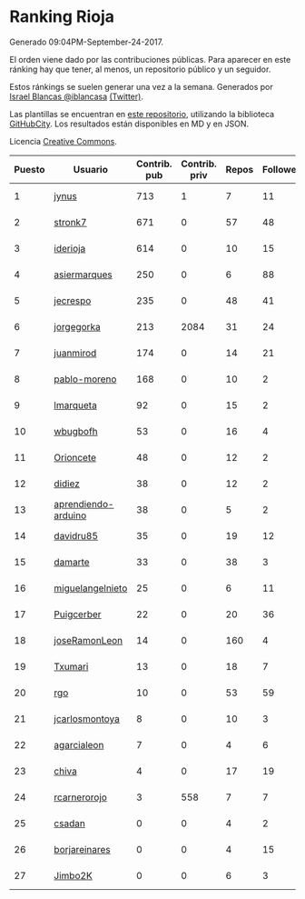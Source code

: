 # Ranking Rioja

Generado 09:04PM-September-24-2017.

El orden viene dado por las contribuciones públicas. Para aparecer en este ránking hay que tener, al menos, un repositorio público y un seguidor.

Estos ránkings se suelen generar una vez a la semana. Generados por [Israel Blancas @iblancasa](https://github.com/iblancasa/) [(Twitter)](https://twitter.com/iblancasa).

Las plantillas se encuentran en [este repositorio](https://github.com/iblancasa/GH-Spanish-Ranking), utilizando la biblioteca [GitHubCity](https://github.com/iblancasa/GitHubCity). Los resultados están disponibles en MD y en JSON.

Licencia [Creative Commons](https://creativecommons.org/licenses/by/4.0/).

| Puesto   |  Usuario  | Contrib. pub | Contrib. priv |Repos| Followers | Desde |  Avatar  |
|----------|-----------|--------------|---------------|-----|-----------|-------|----------|
|1|[jynus](https://github.com/jynus)|713|1|7|11|2014-08-28|![jynus](https://avatars2.githubusercontent.com/u/8576860)|
|2|[stronk7](https://github.com/stronk7)|671|0|57|48|2009-12-14|![stronk7](https://avatars0.githubusercontent.com/u/167147)|
|3|[iderioja](https://github.com/iderioja)|614|0|10|15|2013-07-25|![iderioja](https://avatars0.githubusercontent.com/u/5090808)|
|4|[asiermarques](https://github.com/asiermarques)|250|0|6|88|2009-11-05|![asiermarques](https://avatars3.githubusercontent.com/u/149459)|
|5|[jecrespo](https://github.com/jecrespo)|235|0|48|41|2012-03-15|![jecrespo](https://avatars1.githubusercontent.com/u/1539718)|
|6|[jorgegorka](https://github.com/jorgegorka)|213|2084|31|24|2008-05-07|![jorgegorka](https://avatars0.githubusercontent.com/u/9585)|
|7|[juanmirod](https://github.com/juanmirod)|174|0|14|21|2013-02-27|![juanmirod](https://avatars1.githubusercontent.com/u/3714422)|
|8|[pablo-moreno](https://github.com/pablo-moreno)|168|0|10|2|2014-07-18|![pablo-moreno](https://avatars2.githubusercontent.com/u/8203696)|
|9|[lmarqueta](https://github.com/lmarqueta)|92|0|15|2|2015-09-17|![lmarqueta](https://avatars2.githubusercontent.com/u/14338278)|
|10|[wbugbofh](https://github.com/wbugbofh)|53|0|16|4|2013-04-24|![wbugbofh](https://avatars1.githubusercontent.com/u/4250161)|
|11|[Orioncete](https://github.com/Orioncete)|48|0|12|2|2016-03-12|![Orioncete](https://avatars3.githubusercontent.com/u/17803185)|
|12|[didiez](https://github.com/didiez)|38|0|12|2|2011-02-22|![didiez](https://avatars3.githubusercontent.com/u/632860)|
|13|[aprendiendo-arduino](https://github.com/aprendiendo-arduino)|38|0|5|2|2016-09-02|![aprendiendo-arduino](https://avatars0.githubusercontent.com/u/21957254)|
|14|[davidru85](https://github.com/davidru85)|35|0|19|12|2010-11-08|![davidru85](https://avatars1.githubusercontent.com/u/472324)|
|15|[damarte](https://github.com/damarte)|33|0|38|3|2013-04-30|![damarte](https://avatars1.githubusercontent.com/u/4304282)|
|16|[miguelangelnieto](https://github.com/miguelangelnieto)|25|0|6|11|2011-05-25|![miguelangelnieto](https://avatars1.githubusercontent.com/u/810868)|
|17|[Puigcerber](https://github.com/Puigcerber)|22|0|20|36|2011-06-22|![Puigcerber](https://avatars1.githubusercontent.com/u/866808)|
|18|[joseRamonLeon](https://github.com/joseRamonLeon)|14|0|160|4|2012-04-26|![joseRamonLeon](https://avatars2.githubusercontent.com/u/1682282)|
|19|[Txumari](https://github.com/Txumari)|13|0|18|7|2010-09-16|![Txumari](https://avatars2.githubusercontent.com/u/401963)|
|20|[rgo](https://github.com/rgo)|10|0|53|59|2009-01-16|![rgo](https://avatars2.githubusercontent.com/u/47124)|
|21|[jcarlosmontoya](https://github.com/jcarlosmontoya)|8|0|10|3|2014-05-23|![jcarlosmontoya](https://avatars2.githubusercontent.com/u/7680456)|
|22|[agarcialeon](https://github.com/agarcialeon)|7|0|4|6|2014-02-18|![agarcialeon](https://avatars2.githubusercontent.com/u/6717746)|
|23|[chiva](https://github.com/chiva)|4|0|17|19|2010-06-15|![chiva](https://avatars2.githubusercontent.com/u/305333)|
|24|[rcarnerorojo](https://github.com/rcarnerorojo)|3|558|7|7|2014-04-17|![rcarnerorojo](https://avatars3.githubusercontent.com/u/7326722)|
|25|[csadan](https://github.com/csadan)|0|0|4|2|2014-01-21|![csadan](https://avatars3.githubusercontent.com/u/6459730)|
|26|[borjareinares](https://github.com/borjareinares)|0|0|4|15|2011-01-26|![borjareinares](https://avatars0.githubusercontent.com/u/584645)|
|27|[Jimbo2K](https://github.com/Jimbo2K)|0|0|6|3|2016-03-15|![Jimbo2K](https://avatars2.githubusercontent.com/u/17853527)|
